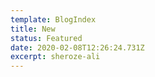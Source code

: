 ```yaml
---
template: BlogIndex
title: New
status: Featured
date: 2020-02-08T12:26:24.731Z
excerpt: sheroze-ali
---
```

